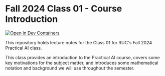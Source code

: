 # Fall 2024 Class 01 - Course Introduction

[![Open in Dev Containers](https://img.shields.io/static/v1?label=Dev%20Containers&message=Open&color=blue&logo=visualstudiocode)](https://vscode.dev/redirect?url=vscode://ms-vscode-remote.remote-containers/cloneInVolume?url=https://github.com/microsoft/vscode-remote-try-java)

This repository holds lecture notes for the Class 01 for RUC's Fall 2024 Practical AI class.

This class provides an introduction to the Practical AI course, covers some key motivations for the subject matter, and introduces some mathematical notation and background we will use throughout the semester.
